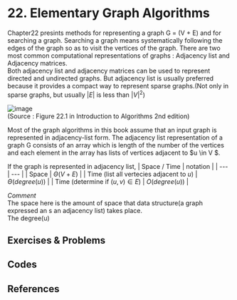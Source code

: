 
# 22. Elementary Graph Algorithms  

Chapter22 presints methods for representing a graph G = (V + E) and for searching a graph. Searching a graph means systematically following the edges of the graph so as to visit the vertices of the graph. There are two most common computational representations of graphs : Adjacency list and Adjacency matrices.  
Both adjacency list and adjacency matrices can be used to represent directed and undirected graphs. But adjacency list is usually preferred because it provides a compact way to represent sparse graphs.(Not only in sparse graphs, but usually $|E|$ is less than $|V|^2$)  

![image](https://user-images.githubusercontent.com/97037853/198192336-56dda1b0-c40f-4c83-adf0-6e98a2cf36f7.png)  
(Source : Figure 22.1 in Introduction to Algorithms 2nd edition)  

Most of the graph algorithms in this book assume that an input graph is represented in adjacency-list form. The adjacency list representation of a graph G consists of an array which is length of the number of the vertices and each element in the array has lists of vertices adjacent to $u \in V $.  

If the graph is represented in adjacency list, 
| Space / Time | notation |
| --- | --- |
| Space | $Θ(V + E)$ |
| Time (list all vertecies adjacent to $u$) | $Θ(degree(u))$  |
| Time (determine if $(u, v) \in E$) | $O(degree(u))$ |

*Comment*  
The space here is the amount of space that data structure(a graph expressed an s an adjacency list) takes place.  
The degree(u)  

## Exercises & Problems

## Codes

## References
